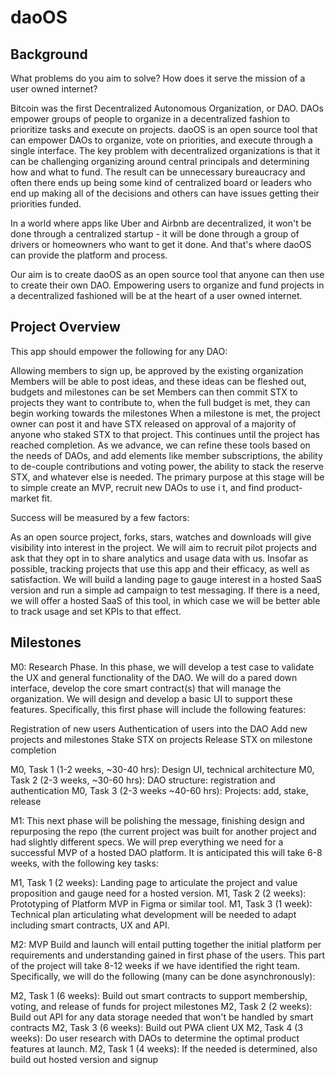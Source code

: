 # daoOS

## Background
What problems do you aim to solve? How does it serve the mission of a user owned internet?

Bitcoin was the first Decentralized Autonomous Organization, or DAO. DAOs empower groups of people to organize in a decentralized fashion to prioritize tasks and execute on projects. daoOS is an open source tool that can empower DAOs to organize, vote on priorities, and execute through a single interface. The key problem with decentralized organizations is that it can be challenging organizing around central principals and determining how and what to fund. The result can be unnecessary bureaucracy and often there ends up being some kind of centralized board or leaders who end up making all of the decisions and others can have issues getting their priorities funded.

In a world where apps like Uber and Airbnb are decentralized, it won't be done through a centralized startup - it will be done through a group of drivers or homeowners who want to get it done. And that's where daoOS can provide the platform and process.

Our aim is to create daoOS as an open source tool that anyone can then use to create their own DAO. Empowering users to organize and fund projects in a decentralized fashioned will be at the heart of a user owned internet.

## Project Overview

This app should empower the following for any DAO:

Allowing members to sign up, be approved by the existing organization
Members will be able to post ideas, and these ideas can be fleshed out, budgets and milestones can be set
Members can then commit STX to projects they want to contribute to, when the full budget is met, they can begin working towards the milestones
When a milestone is met, the project owner can post it and have STX released on approval of a majority of anyone who staked STX to that project. This continues until the project has reached completion.
As we advance, we can refine these tools based on the needs of DAOs, and add elements like member subscriptions, the ability to de-couple contributions and voting power, the ability to stack the reserve STX, and whatever else is needed. The primary purpose at this stage will be to simple create an MVP, recruit new DAOs to use i t, and find product-market fit.

Success will be measured by a few factors:

As an open source project, forks, stars, watches and downloads will give visibility into interest in the project.
We will aim to recruit pilot projects and ask that they opt in to share analytics and usage data with us.
Insofar as possible, tracking projects that use this app and their efficacy, as well as satisfaction.
We will build a landing page to gauge interest in a hosted SaaS version and run a simple ad campaign to test messaging.
If there is a need, we will offer a hosted SaaS of this tool, in which case we will be better able to track usage and set KPIs to that effect.

## Milestones

M0: Research Phase. In this phase, we will develop a test case to validate the UX and general functionality of the DAO. We will do a pared down interface, develop the core smart contract(s) that will manage the organization. We will design and develop a basic UI to support these features. Specifically, this first phase will include the following features:

Registration of new users
Authentication of users into the DAO
Add new projects and milestones
Stake STX on projects
Release STX on milestone completion

M0, Task 1 (1-2 weeks, ~30-40 hrs): Design UI, technical architecture
M0, Task 2 (2-3 weeks, ~30-60 hrs): DAO structure: registration and authentication
M0, Task 3 (2-3 weeks ~40-60 hrs): Projects: add, stake, release

M1: This next phase will be polishing the message, finishing design and repurposing the repo (the current project was built for another project and had slightly different specs. We will prep everything we need for a successful MVP of a hosted DAO platform. It is anticipated this will take 6-8 weeks, with the following key tasks:

M1, Task 1 (2 weeks): Landing page to articulate the project and value proposition and gauge need for a hosted version.
M1, Task 2 (2 weeks): Prototyping of Platform MVP in Figma or similar tool.
M1, Task 3 (1 week): Technical plan articulating what development will be needed to adapt including smart contracts, UX and API.

M2: MVP Build and launch will entail putting together the initial platform per requirements and understanding gained in first phase of the users. This part of the project will take 8-12 weeks if we have identified the right team. Specifically, we will do the following (many can be done asynchronously):

M2, Task 1 (6 weeks): Build out smart contracts to support membership, voting, and release of funds for project milestones
M2, Task 2 (2 weeks): Build out API for any data storage needed that won't be handled by smart contracts
M2, Task 3 (6 weeks): Build out PWA client UX
M2, Task 4 (3 weeks): Do user research with DAOs to determine the optimal product features at launch.
M2, Task 1 (4 weeks): If the needed is determined, also build out hosted version and signup
